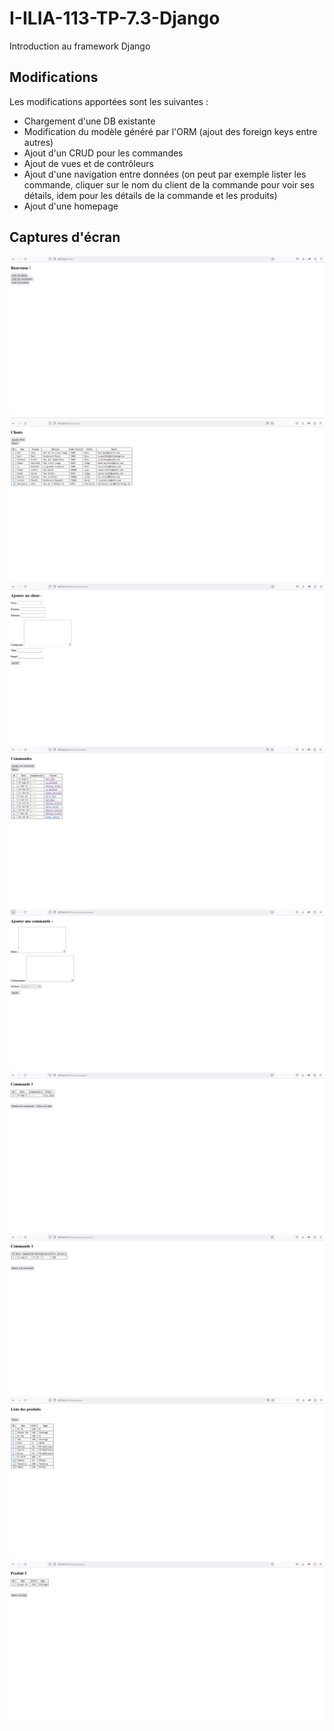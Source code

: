 # I-ILIA-113-TP-7.3-Django
Introduction au framework Django

## Modifications

Les modifications apportées sont les suivantes :
- Chargement d'une DB existante
- Modification du modèle généré par l'ORM (ajout des foreign keys entre autres)
- Ajout d'un CRUD pour les commandes
- Ajout de vues et de contrôleurs
- Ajout d'une navigation entre données (on peut par exemple lister les commande, cliquer sur le nom du client de la commande pour voir ses détails, idem pour les détails de la commande et les produits)
- Ajout d'une homepage

## Captures d'écran 
![Home](screenshots/home.png "Homepage")
![Clients](screenshots/clients.png "Liste des clients")
![AjoutClient](screenshots/add_client.png "Ajouter un client")
![Commandes](screenshots/commandes.png "Liste des commandes")
![AjoutCommande](screenshots/add_commande.png "Ajouter une commande")
![ContenuCommande](screenshots/contenu_commande.png "Contenu d'une commande")
![DetailsCommande](screenshots/details_commande.png "Détails d'une commande")
![Produits](screenshots/produits.png "Liste des produits")
![DétailsProduit](screenshots/details_produit.png "Détails d'un produit")
